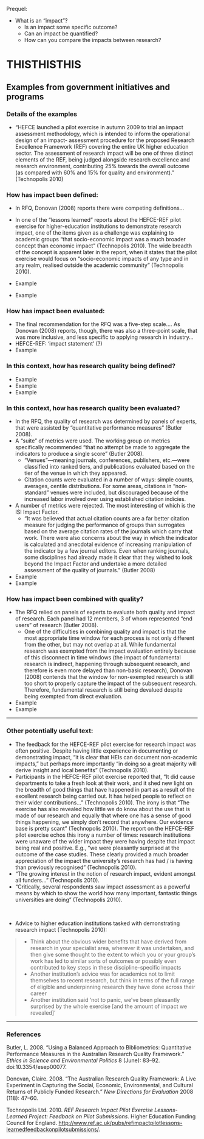 Prequel:

* What is an “impact”?
  * Is an impact some specific outcome?
  * Can an impact be quantified?
  * How can you compare the impacts between research?

# THISTHISTHIS

## Examples from government initiatives and programs

### Details of the examples

* “HEFCE launched a pilot exercise in autumn 2009 to trial an impact assessment methodology, which is intended to inform the operational design of an impact- assessment procedure for the proposed Research Excellence Framework (REF) covering the entire UK higher education sector. The assessment of research impact will be one of three distinct elements of the REF, being judged alongside research excellence and research environment, contributing 25% towards the overall outcome (as compared with 60% and 15% for quality and environment).” (Technopolis 2010)



### How has impact been defined:
* In RFQ, Donovan (2008) reports there were competing definitions… 
* In one of the “lessons learned” reports about the HEFCE-REF pilot exercise for higher-education institutions to demonstrate research impact, one of the items given as a challenge was explaining to academic groups “that socio-economic impact was a much broader concept than economic impact” (Technopolis 2010).  The wide breadth of the concept is apparent later in the report, when it states that the pilot exercise would focus on “socio-economic impacts of any type and in any realm, realised outside the academic community” (Technopolis 2010).

* Example 
* Example
 
### How has impact been evaluated:
* The final recommendation for the RFQ was a five-step scale….  As Donovan (2008) reports, though, there was also a three-point scale, that was more inclusive, and less specific to applying research in industry… 
* HEFCE-REF: ‘impact statement’ (?)
* Example
 
### In this context, how has research quality being defined?
* Example
* Example
* Example

### In this context, how has research quality been evaluated? 
* In the RFQ, the quality of research was determined by panels of experts, that were assisted by “quantitative performance measures” (Butler 2008).
* A “suite” of metrics were used.  The working group on metrics specifically recommended “that no attempt be made to aggregate the indicators to produce a single score” (Butler 2008).
  * “Venues”&mdash;meaning journals, conferences, publishers, etc.&mdash;were classified into ranked tiers, and publications evaluated based on the tier of the venue in which they appeared.
  * Citation counts were evaluated in a number of ways: simple counts, averages, centile distributions.  For some areas, citations in “non-standard” venues were included, but discouraged because of the increased labor involved over using established citation indicies.
* A number of metrics were rejected.  The most interesting of which is the ISI Impact Factor.
  * “It was believed that actual citation counts are a far better citation measure for judging the performance of groups than surrogates based on the average citation rates of the journals which carry that work. There were also concerns about the way in which the indicator is calculated and anecdotal evidence of increasing manipulation of the indicator by a few journal editors. Even when ranking journals, some disciplines had already made it clear that they wished to look beyond the Impact Factor and undertake a more detailed assessment of the quality of journals.” (Butler 2008)
* Example
* Example

### How has impact been combined with quality?
* The RFQ relied on panels of experts to evaluate both quality and impact of research.  Each panel had 12 members, 3 of whom represented “end users” of research (Butler 2008).
  * One of the difficulties in combining quality and impact is that the most appropriate time window for each process is not only different from the other, but may not overlap at all.  While fundamental research was exempted from the impact evaluation entirely because of this disconnect in time windows (the impact of fundamental research is indirect, happening through subsequent research, and therefore is even more delayed than non-basic research), Donovan (2008) contends that the window for non-exempted research is still too short to properly capture the impact of the subsequent research.  Therefore, fundamental research is still being devalued despite being exempted from direct evaluation.
* Example
* Example

----

### Other potentially useful text:

* The feedback for the HEFCE-REF pilot exercise for research impact was often positive.  Despite having little experience in documenting or demonstrating impact, “it is clear that HEIs can document non-academic impacts,” but perhaps more importantly “in doing so a great majority will derive insight and local benefits” (Technopolis 2010).
* Participants in the HEFCE-REF pilot exercise reported that, “It did cause departments to take a fresh look at their work, and it shed new light on the breadth of good things that have happened in part as a result of the excellent research being carried out. It has helped people to reflect on their wider contributions…” (Technopolis 2010). The irony is that “The exercise has also revealed how little we do know about the use that is made of our research and equally that where one has a sense of good things happening, we simply don’t record that anywhere. Our evidence base is pretty scant” (Technopolis 2010). The report on the HEFCE-REF pilot exercise echos this irony a number of times: research institutions were unaware of the wider impact they were having despite that impact being real and positive.  E.g., “we were pleasantly surprised at the outcome of the case studies. These clearly provided a much broader appreciation of the impact the university’s research has had / is having than previously recognised” (Technopolis 2010).
* “The growing interest in the notion of research impact, evident amongst all funders…” (Technopolis 2010).
* “Critically, several respondents saw impact assessment as a powerful means by which to show the world how many important, fantastic things universities are doing” (Technopolis 2010).

<br />

* Advice to higher education institutions tasked with demonstrating research impact (Technopolis 2010):  

> * Think about the obvious wider benefits that have derived from research in your specialist area, wherever it was undertaken, and then give some thought to the extent to which you or your group’s work has led to similar sorts of outcomes or possibly even contributed to key steps in these discipline-specific impacts
> * Another institution’s advice was for academics not to limit themselves to recent research, but think in terms of the full range of eligible and underpinning research they have done across their career
> * Another institution said ‘not to panic, we’ve been pleasantly surprised by the whole exercise [and the amount of impact we revealed]’


----

### References


Butler, L. 2008. “Using a Balanced Approach to Bibliometrics: Quantitative Performance Measures in the Australian Research Quality Framework.” *Ethics in Science and Environmental Politics* 8 (June): 83–92. doi:10.3354/esep00077.

Donovan, Claire. 2008. “The Australian Research Quality Framework: A Live Experiment in Capturing the Social, Economic, Environmental, and Cultural Returns of Publicly Funded Research.” *New Directions for Evaluation* 2008 (118): 47–60.

Technopolis Ltd. 2010. *REF Research Impact Pilot Exercise Lessons-Learned Project: Feedback on Pilot Submissions*. Higher Education Funding Council for England. http://www.ref.ac.uk/pubs/refimpactpilotlessons-learnedfeedbackonpilotsubmissions/.

